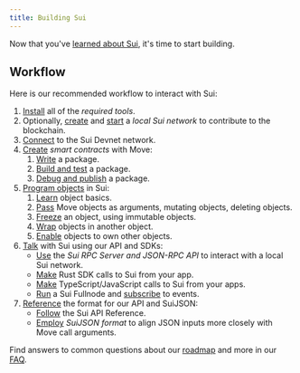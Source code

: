 ```yaml
---
title: Building Sui
---
```


Now that you've [learned about Sui](../learn/index.md), it's time to start building.

## Workflow

Here is our recommended workflow to interact with Sui:

1. [Install](../build/install.md) all of the *required tools*.
1. Optionally, [create](../contribute/cli-client.md#genesis) and [start](../contribute/cli-client.md#starting-the-network) a *local Sui network* to contribute to the blockchain.
1. [Connect](../build/devnet.md) to the Sui Devnet network.
1. [Create](../build/move/index.md) *smart contracts* with Move:
   1. [Write](../build/move/write-package.md) a package.
   1. [Build and test](../build/move/build-test.md) a package.
   1. [Debug and publish](../build/move/debug-publish.md) a package.
1. [Program objects](../build/programming-with-objects/index.md) in Sui:
   1. [Learn](../build/programming-with-objects/ch1-object-basics.md) object basics.
   1. [Pass](../build/programming-with-objects/ch2-using-objects.md) Move objects as arguments, mutating objects, deleting objects.
   1. [Freeze](../build//programming-with-objects/ch3-immutable-objects.md) an object, using immutable objects.
   1. [Wrap](../build/programming-with-objects/ch4-object-wrapping.md) objects in another object.
   1. [Enable](../build/programming-with-objects/ch5-child-objects.md) objects to own other objects.
1. [Talk](../build/comms.md) with Sui using our API and SDKs:
   * [Use](../build/json-rpc.md) the *Sui RPC Server and JSON-RPC API* to interact with a local Sui network.
   * [Make](../build/rust-sdk.md) Rust SDK calls to Sui from your app.
   * [Make](https://github.com/MystenLabs/sui/tree/main/sdk/typescript/) TypeScript/JavaScript calls to Sui from your apps.
   * [Run](../build/fullnode.md) a Sui Fullnode and [subscribe](../build/pubsub.md) to events.
1. [Reference](../build/reference.md) the format for our API and SuiJSON:
   * [Follow](https://docs.sui.io/sui-jsonrpc) the Sui API Reference.
   * [Employ](../build/sui-json.md) *SuiJSON format* to align JSON inputs more closely with Move call arguments.

Find answers to common questions about our [roadmap](https://github.com/MystenLabs/sui/blob/main/ROADMAP.md) and more in our [FAQ](../contribute/faq.md).

